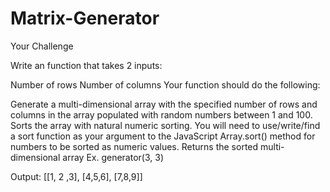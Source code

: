 # Matrix-Generator


Your Challenge

Write an function that takes 2 inputs:

Number of rows
Number of columns
Your function should do the following:

Generate a multi-dimensional array with the specified number of rows and columns in the array populated with random numbers between 1 and 100.
Sorts the array with natural numeric sorting. You will need to use/write/find a sort function as your argument to the JavaScript Array.sort() method for numbers to be sorted as numeric values.
Returns the sorted multi-dimensional array
Ex. generator(3, 3)

Output: [[1, 2 ,3], [4,5,6], [7,8,9]]